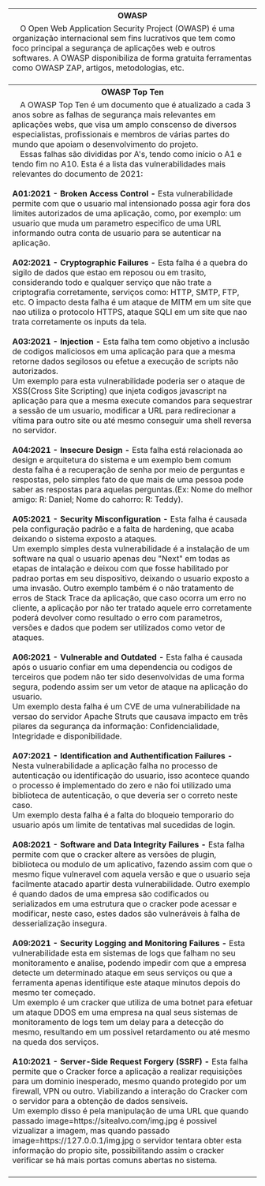 <body>
    <table>
        <tbody>
            <tr> 
                <tr>
                    <th>OWASP</th>
                </tr>
                <td>&emsp;O Open Web Application Security Project (OWASP) é uma organização internacional sem fins lucrativos que tem como foco principal a segurança de aplicações web e outros softwares. A OWASP disponibiliza de forma gratuita ferramentas como OWASP ZAP, artigos, metodologias, etc.<br><br></td>
                <tr>
                    <th>OWASP Top Ten</th>
                </tr>
                <td>
                    &emsp;A OWASP Top Ten é um documento que é atualizado a cada 3 anos sobre as falhas de segurança mais relevantes em aplicações webs, que visa um amplo conscenso de diversos especialistas, profissionais e membros de várias partes do mundo que apoiam o desenvolvimento do projeto.
                    <br>&emsp;Essas falhas são divididas por A's, tendo como início o A1 e tendo fim no A10. Esta é a lista das vulnerabilidades mais relevantes do documento de 2021:<br><br>
                    <b>A01:2021 - Broken Access Control -</b> Esta vulnerabilidade permite com que o usuario mal intensionado possa agir fora dos limites autorizados de uma aplicação, como, por exemplo: um usuario que muda um parametro especifico de uma URL informando outra conta de usuario para se autenticar na aplicação.<br><br>
                    <b>A02:2021 - Cryptographic Failures - </b> Esta falha é a quebra do sigilo de dados que estao em reposou ou em trasito, considerando todo e qualquer serviço que não trate a criptografia corretamente, serviços como: HTTP, SMTP, FTP, etc. O impacto desta falha é um ataque de MITM em um site que nao utiliza o protocolo HTTPS, ataque SQLI em um site que nao trata corretamente os inputs da tela.<br><br>
                    <b>A03:2021 - Injection -</b> Esta falha tem como objetivo a inclusão de codigos maliciosos em uma aplicação para que a mesma retorne dados segilosos ou efetue a execução de scripts não autorizados.<br>Um exemplo para esta vulnerabilidade poderia ser o ataque de XSS(Cross Site Scripting) que injeta codigos javascript na aplicação para que a mesma execute comandos para sequestrar a sessão de um usuario, modificar a URL para redirecionar a vítima para outro site ou até mesmo conseguir uma shell reversa no servidor.<br><br>
                    <b>A04:2021 - Insecure Design -</b> Esta falha está relacionada ao design e arquitetura do sistema e um exemplo bem comum desta falha é a recuperação de senha por meio de perguntas e respostas, pelo simples fato de que mais de uma pessoa pode saber as respostas para aquelas perguntas.(Ex: Nome do melhor amigo: R: Daniel; Nome do cahorro: R: Teddy).<br><br>
                    <b>A05:2021 - Security Misconfiguration -</b> Esta falha é causada pela configuração padrão e a falta de hardening, que acaba deixando o sistema exposto a ataques.<br>Um exemplo simples desta vulnerabilidade é a instalação de um software na qual o usuario apenas deu "Next" em todas as etapas de intalação e deixou com que fosse habilitado por padrao portas em seu dispositivo, deixando o usuario exposto a uma invasão. Outro exemplo também é o não tratamento de erros de Stack Trace da aplicação, que caso ocorra um erro no cliente, a aplicação por não ter tratado aquele erro corretamente poderá devolver como resultado o erro com parametros, versões e dados que podem ser utilizados como vetor de ataques.<br><br>
                    <b>A06:2021 - Vulnerable and Outdated -</b> Esta falha é causada após o usuario confiar em uma dependencia ou codigos de terceiros que podem não ter sido desenvolvidas de uma forma segura, podendo assim ser um vetor de ataque na aplicação do usuario.<br>Um exemplo desta falha é um CVE de uma vulnerabilidade na versao do servidor Apache Struts que causava impacto em três pilares da segurança da informação: Confidencialidade, Integridade e disponibilidade.<br><br>
                    <b>A07:2021 - Identification and Authentification Failures -</b> Nesta vulnerabilidade a aplicação falha no processo de autenticação ou identificação do usuario, isso acontece quando o processo é implementado do zero e não foi utilizado uma biblioteca de autenticação, o que deveria ser o correto neste caso.<br>Um exemplo desta falha é a falta do bloqueio temporario do usuario após um limite de tentativas mal sucedidas de login.<br><br>
                    <b>A08:2021 - Software and Data Integrity Failures -</b> Esta falha permite com que o cracker altere as versões de plugin, biblioteca ou modulo de um aplicativo, fazendo assim com que o mesmo fique vulneravel com aquela versão e que o usuario seja facilmente atacado apartir desta vulnerabilidade. Outro exemplo é quando dados de uma empresa são codificados ou serializados em uma estrutura que o cracker pode acessar e modificar, neste caso, estes dados são vulneráveis à falha de desserialização insegura.<br><br>
                    <b>A09:2021 - Security Logging and Monitoring Failures -</b> Esta vulnerabilidade esta em sistemas de logs que falham no seu monitoramento e analise, podendo impedir com que a empresa detecte um determinado ataque em seus serviços ou que a ferramenta apenas identifique este ataque minutos depois do mesmo ter começado.<br>Um exemplo é um cracker que utiliza de uma botnet para efetuar um ataque DDOS em uma empresa na qual seus sistemas de monitoramento de logs tem um delay para a detecção do mesmo, resultando em um possivel retardamento ou até mesmo na queda dos serviços.<br><br>
                    <b>A10:2021 - Server-Side Request Forgery (SSRF) -</b> Esta falha permite que o Cracker force a aplicação a realizar requisições para um dominio inesperado, mesmo quando protegido por um firewall, VPN ou outro. Viabilizando a interação do Cracker com o servidor para a obtenção de dados sensiveis.<br>Um exemplo disso é pela manipulação de uma URL que quando passado image=https://sitealvo.com/img.jpg é possivel vizualizar a imagem, mas quando passado image=https://127.0.0.1/img.jpg o servidor tentara obter esta informação do propio site, possibilitando assim o cracker verificar se há mais portas comuns abertas no sistema.<br><br>
                </td>
            </tr>
        </tbody>
    </table>
</body>
